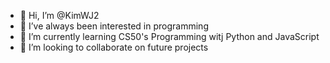 - 👋 Hi, I’m @KimWJ2
- 👀 I’ve always been interested in programming
- 🌱 I’m currently learning CS50's Programming witj Python and JavaScript
- 💞️ I’m looking to collaborate on future projects



